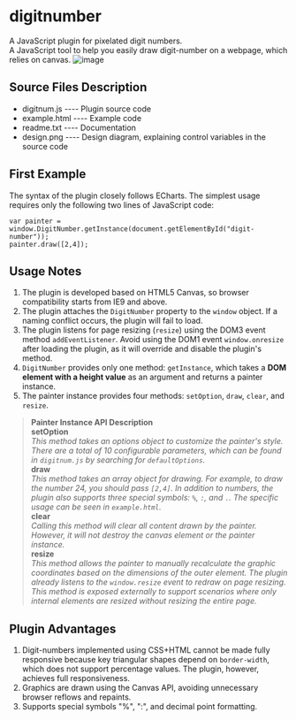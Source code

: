 # digitnumber
A JavaScript plugin for pixelated digit numbers.<br/>
A JavaScript tool to help you easily draw digit-number on a webpage, which relies on canvas.
![image](https://github.com/user-attachments/assets/f04b38bc-0974-4965-99c5-7db484dc4035)


## Source Files Description
- digitnum.js ---- Plugin source code<br/>
- example.html ---- Example code<br/>
- readme.txt ---- Documentation<br/>
- design.png ---- Design diagram, explaining control variables in the source code

## First Example
The syntax of the plugin closely follows ECharts. The simplest usage requires only the following two lines of JavaScript code:
```
var painter = window.DigitNumber.getInstance(document.getElementById("digit-number"));
painter.draw([2,4]);
```

## Usage Notes
1. The plugin is developed based on HTML5 Canvas, so browser compatibility starts from IE9 and above.<br/>
2. The plugin attaches the `DigitNumber` property to the `window` object. If a naming conflict occurs, the plugin will fail to load.<br/>
3. The plugin listens for page resizing (`resize`) using the DOM3 event method `addEventListener`. Avoid using the DOM1 event `window.onresize` after loading the plugin, as it will override and disable the plugin's method.<br/>
4. `DigitNumber` provides only one method: `getInstance`, which takes a **DOM element with a height value** as an argument and returns a painter instance.<br/>
5. The painter instance provides four methods: `setOption`, `draw`, `clear`, and `resize`.<br/>

> **Painter Instance API Description**<br/>
> **setOption**<br/>
> *This method takes an options object to customize the painter's style. There are a total of 10 configurable parameters, which can be found in `digitnum.js` by searching for `defaultOptions`.*<br/>
> **draw**<br/>
> *This method takes an array object for drawing. For example, to draw the number 24, you should pass `[2,4]`. In addition to numbers, the plugin also supports three special symbols: `%`, `:`, and `.`. The specific usage can be seen in `example.html`.*<br/>
> **clear**<br/>
> *Calling this method will clear all content drawn by the painter. However, it will not destroy the canvas element or the painter instance.*<br/>
> **resize**<br/>
> *This method allows the painter to manually recalculate the graphic coordinates based on the dimensions of the outer element. The plugin already listens to the `window.resize` event to redraw on page resizing. This method is exposed externally to support scenarios where only internal elements are resized without resizing the entire page.*

## Plugin Advantages
1. Digit-numbers implemented using CSS+HTML cannot be made fully responsive because key triangular shapes depend on `border-width`, which does not support percentage values. The plugin, however, achieves full responsiveness.<br/>
2. Graphics are drawn using the Canvas API, avoiding unnecessary browser reflows and repaints.<br/>
3. Supports special symbols "%", ":", and decimal point formatting.<br/>

